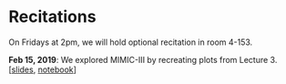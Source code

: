 # Recitations

On Fridays at 2pm, we will hold optional recitation in room 4-153.

**Feb 15, 2019**: We explored MIMIC-III by recreating plots from Lecture 3. [[slides](rec1-slides.pdf), [notebook](rec1-notebook.ipynb)]
